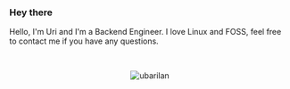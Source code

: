 ### Hey there

Hello, I'm Uri and I'm a Backend Engineer.
I love Linux and FOSS, feel free to contact me if you have any questions.

<br>

<p align="center"> <img src="https://github-readme-stats.vercel.app/api?username=ubarilan&show_icons=true&theme=gotham" alt="ubarilan" />
